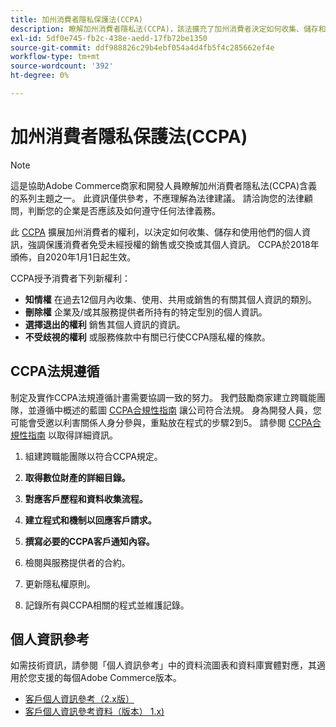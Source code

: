 ```yaml
---
title: 加州消費者隱私保護法(CCPA)
description: 瞭解加州消費者隱私法(CCPA)，該法擴充了加州消費者決定如何收集、儲存和使用其個人資訊的權利。
exl-id: 5df0e745-fb2c-438e-aedd-17fb72be1350
source-git-commit: ddf988826c29b4ebf054a4d4fb5f4c285662ef4e
workflow-type: tm+mt
source-wordcount: '392'
ht-degree: 0%

---
```


# 加州消費者隱私保護法(CCPA)

>[!NOTE]
>
>這是協助Adobe Commerce商家和開發人員瞭解加州消費者隱私法(CCPA)含義的系列主題之一。 此資訊僅供參考，不應理解為法律建議。 請洽詢您的法律顧問，判斷您的企業是否應該及如何遵守任何法律義務。

此 [CCPA](https://oag.ca.gov/privacy/ccpa) 擴展加州消費者的權利，以決定如何收集、儲存和使用他們的個人資訊，強調保護消費者免受未經授權的銷售或交換或其個人資訊。 CCPA於2018年頒佈，自2020年1月1日起生效。

CCPA授予消費者下列新權利：

- **知情權** 在過去12個月內收集、使用、共用或銷售的有關其個人資訊的類別。
- **刪除權** 企業及/或其服務提供者所持有的特定型別的個人資訊。
- **選擇退出的權利** 銷售其個人資訊的資訊。
- **不受歧視的權利** 或服務條款中有關已行使CCPA隱私權的條款。

## CCPA法規遵循

制定及實作CCPA法規遵循計畫需要協調一致的努力。 我們鼓勵商家建立跨職能團隊，並遵循中概述的藍圖 [CCPA合規性指南](https://experienceleague.adobe.com/docs/commerce-admin/start/compliance/privacy/compliance-ccpa.html) 讓公司符合法規。 身為開發人員，您可能會受邀以利害關係人身分參與，重點放在程式的步驟2到5。 請參閱 [CCPA合規性指南](https://experienceleague.adobe.com/docs/commerce-admin/start/compliance/privacy/compliance-ccpa.html) 以取得詳細資訊。

1. 組建跨職能團隊以符合CCPA規定。

1. **取得數位財產的詳細目錄。**

1. **對應客戶歷程和資料收集流程。**

1. **建立程式和機制以回應客戶請求。**

1. **撰寫必要的CCPA客戶通知內容。**

1. 檢閱與服務提供者的合約。

1. 更新隱私權原則。

1. 記錄所有與CCPA相關的程式並維護記錄。

## 個人資訊參考

如需技術資訊，請參閱「個人資訊參考」中的資料流圖表和資料庫實體對應，其適用於您支援的每個Adobe Commerce版本。

- [客戶個人資訊參考（2.x版）](data-m2.md)
- [客戶個人資訊參考資料（版本） 1.x)](data-m1.md)
